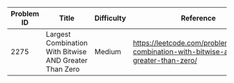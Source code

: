 | Problem ID | Title | Difficulty | Reference
| --- | --- | --- | ---
| 2275 | Largest Combination With Bitwise AND Greater Than Zero | Medium | https://leetcode.com/problems/largest-combination-with-bitwise-and-greater-than-zero/
